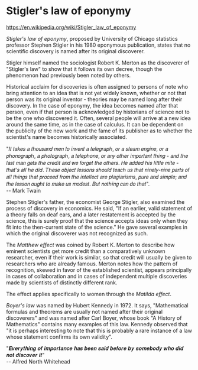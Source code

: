 # Stigler's law of eponymy

https://en.wikipedia.org/wiki/Stigler_law_of_eponymy

*Stigler's law of eponymy*, proposed by University of Chicago statistics professor Stephen Stigler in his 1980 eponymous publication, states that no scientific discovery is named after its original discoverer.

Stigler himself named the sociologist Robert K. Merton as the discoverer of "Stigler's law" to show that it follows its own decree, though the phenomenon had previously been noted by others.


Historical acclaim for discoveries is often assigned to persons of note who bring attention to an idea that is not yet widely known, whether or not that person was its original inventor - theories may be named long after their discovery. In the case of eponymy, the idea becomes named after that person, even if that person is acknowledged by historians of science not to be the one who discovered it. Often, several people will arrive at a new idea around the same time, as in the case of calculus. It can be dependent on the publicity of the new work and the fame of its publisher as to whether the scientist's name becomes historically associated.

"𝐼𝑡 𝑡𝑎𝑘𝑒𝑠 𝑎 𝑡ℎ𝑜𝑢𝑠𝑎𝑛𝑑 𝑚𝑒𝑛 𝑡𝑜 𝑖𝑛𝑣𝑒𝑛𝑡 𝑎 𝑡𝑒𝑙𝑒𝑔𝑟𝑎𝑝ℎ, 𝑜𝑟 𝑎 𝑠𝑡𝑒𝑎𝑚 𝑒𝑛𝑔𝑖𝑛𝑒, 𝑜𝑟 𝑎 𝑝ℎ𝑜𝑛𝑜𝑔𝑟𝑎𝑝ℎ, 𝑎 𝑝ℎ𝑜𝑡𝑜𝑔𝑟𝑎𝑝ℎ, 𝑎 𝑡𝑒𝑙𝑒𝑝ℎ𝑜𝑛𝑒, 𝑜𝑟 𝑎𝑛𝑦 𝑜𝑡ℎ𝑒𝑟 𝑖𝑚𝑝𝑜𝑟𝑡𝑎𝑛𝑡 𝑡ℎ𝑖𝑛𝑔 - 𝑎𝑛𝑑 𝑡ℎ𝑒 𝑙𝑎𝑠𝑡 𝑚𝑎𝑛 𝑔𝑒𝑡𝑠 𝑡ℎ𝑒 𝑐𝑟𝑒𝑑𝑖𝑡 𝑎𝑛𝑑 𝑤𝑒 𝑓𝑜𝑟𝑔𝑒𝑡 𝑡ℎ𝑒 𝑜𝑡ℎ𝑒𝑟𝑠. 𝐻𝑒 𝑎𝑑𝑑𝑒𝑑 ℎ𝑖𝑠 𝑙𝑖𝑡𝑡𝑙𝑒 𝑚𝑖𝑡𝑒 - 𝑡ℎ𝑎𝑡'𝑠 𝑎𝑙𝑙 ℎ𝑒 𝑑𝑖𝑑. 𝑇ℎ𝑒𝑠𝑒 𝑜𝑏𝑗𝑒𝑐𝑡 𝑙𝑒𝑠𝑠𝑜𝑛𝑠 𝑠ℎ𝑜𝑢𝑙𝑑 𝑡𝑒𝑎𝑐ℎ 𝑢𝑠 𝑡ℎ𝑎𝑡 𝑛𝑖𝑛𝑒𝑡𝑦-𝑛𝑖𝑛𝑒 𝑝𝑎𝑟𝑡𝑠 𝑜𝑓 𝑎𝑙𝑙 𝑡ℎ𝑖𝑛𝑔𝑠 𝑡ℎ𝑎𝑡 𝑝𝑟𝑜𝑐𝑒𝑒𝑑 𝑓𝑟𝑜𝑚 𝑡ℎ𝑒 𝑖𝑛𝑡𝑒𝑙𝑙𝑒𝑐𝑡 𝑎𝑟𝑒 𝑝𝑙𝑎𝑔𝑖𝑎𝑟𝑖𝑠𝑚𝑠, 𝑝𝑢𝑟𝑒 𝑎𝑛𝑑 𝑠𝑖𝑚𝑝𝑙𝑒; 𝑎𝑛𝑑 𝑡ℎ𝑒 𝑙𝑒𝑠𝑠𝑜𝑛 𝑜𝑢𝑔ℎ𝑡 𝑡𝑜 𝑚𝑎𝑘𝑒 𝑢𝑠 𝑚𝑜𝑑𝑒𝑠𝑡. 𝐵𝑢𝑡 𝑛𝑜𝑡ℎ𝑖𝑛𝑔 𝑐𝑎𝑛 𝑑𝑜 𝑡ℎ𝑎𝑡".    
-- Mark Twain

Stephen Stigler's father, the economist George Stigler, also examined the process of discovery in economics. He said, "If an earlier, valid statement of a theory falls on deaf ears, and a later restatement is accepted by the science, this is surely proof that the science accepts ideas only when they fit into the then-current state of the science." He gave several examples in which the original discoverer was not recognized as such.


The *Matthew effect* was coined by Robert K. Merton to describe how eminent scientists get more credit than a comparatively unknown researcher, even if their work is similar, so that credit will usually be given to researchers who are already famous. Merton notes how the pattern of recognition, skewed in favor of the established scientist, appears principally in cases of collaboration and in cases of independent multiple discoveries made by scientists of distinctly different rank.

The effect applies specifically to women through the *Matilda effect*.

*Boyer's law* was named by Hubert Kennedy in 1972. It says, "Mathematical formulas and theorems are usually not named after their original discoverers" and was named after Carl Boyer, whose book "A History of Mathematics" contains many examples of this law. Kennedy observed that "it is perhaps interesting to note that this is probably a rare instance of a law whose statement confirms its own validity".

"𝑬𝒗𝒆𝒓𝒚𝒕𝒉𝒊𝒏𝒈 𝒐𝒇 𝒊𝒎𝒑𝒐𝒓𝒕𝒂𝒏𝒄𝒆 𝒉𝒂𝒔 𝒃𝒆𝒆𝒏 𝒔𝒂𝒊𝒅 𝒃𝒆𝒇𝒐𝒓𝒆 𝒃𝒚 𝒔𝒐𝒎𝒆𝒃𝒐𝒅𝒚 𝒘𝒉𝒐 𝒅𝒊𝒅 𝒏𝒐𝒕 𝒅𝒊𝒔𝒄𝒐𝒗𝒆𝒓 𝒊𝒕"  
-- Alfred North Whitehead
